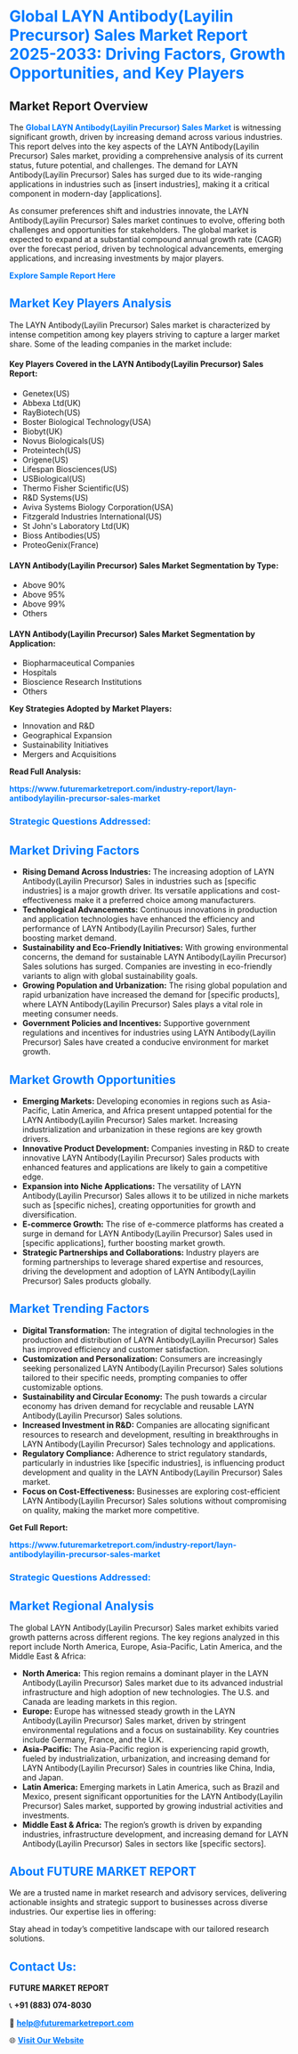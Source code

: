 <h1 style="color: #007BFF;">Global LAYN Antibody(Layilin Precursor) Sales Market Report 2025-2033: Driving Factors, Growth Opportunities, and Key Players</h1>

<section id="overview">
<h2>Market Report Overview</h2>
<p>The <a href="https://www.futuremarketreport.com/industry-report/layn-antibodylayilin-precursor-sales-market" style="color: #007BFF; text-decoration: none;"><strong>Global LAYN Antibody(Layilin Precursor) Sales Market</strong></a> is witnessing significant growth, driven by increasing demand across various industries. This report delves into the key aspects of the LAYN Antibody(Layilin Precursor) Sales market, providing a comprehensive analysis of its current status, future potential, and challenges. The demand for LAYN Antibody(Layilin Precursor) Sales has surged due to its wide-ranging applications in industries such as [insert industries], making it a critical component in modern-day [applications].</p>
<p>As consumer preferences shift and industries innovate, the LAYN Antibody(Layilin Precursor) Sales market continues to evolve, offering both challenges and opportunities for stakeholders. The global market is expected to expand at a substantial compound annual growth rate (CAGR) over the forecast period, driven by technological advancements, emerging applications, and increasing investments by major players.</p>
</section>

<section id="overview">
<p><a href="https://www.futuremarketreport.com/request-sample/reportId=109212" style="color: #007BFF; text-decoration: none;"><strong>Explore Sample Report Here</strong></a></p>
</section>

<section id="key-players">
<h2 style="color: #007BFF;">Market Key Players Analysis</h2>
<p>The LAYN Antibody(Layilin Precursor) Sales market is characterized by intense competition among key players striving to capture a larger market share. Some of the leading companies in the market include:</p>
<h4>Key Players Covered in the LAYN Antibody(Layilin Precursor) Sales Report:</h4>
<ul><li>Genetex(US)</li><li>Abbexa Ltd(UK)</li><li>RayBiotech(US)</li><li>Boster Biological Technology(USA)</li><li>Biobyt(UK)</li><li>Novus Biologicals(US)</li><li>Proteintech(US)</li><li>Origene(US)</li><li>Lifespan Biosciences(US)</li><li>USBiological(US)</li><li>Thermo Fisher Scientific(US)</li><li>R&amp;D Systems(US)</li><li>Aviva Systems Biology Corporation(USA)</li><li>Fitzgerald Industries International(US)</li><li>St John&#039;s Laboratory Ltd(UK)</li><li>Bioss Antibodies(US)</li><li>ProteoGenix(France)</li></ul>
<h4>LAYN Antibody(Layilin Precursor) Sales Market Segmentation by Type:</h4>
<ul><li>Above 90%</li><li>Above 95%</li><li>Above 99%</li><li>Others</li></ul>

<h4>LAYN Antibody(Layilin Precursor) Sales Market Segmentation by Application:</h4>
<ul><li>Biopharmaceutical Companies</li><li>Hospitals</li><li>Bioscience Research Institutions</li><li>Others</li></ul>
<p><strong>Key Strategies Adopted by Market Players:</strong></p>
<ul>
<li>Innovation and R&D</li>
<li>Geographical Expansion</li>
<li>Sustainability Initiatives</li>
<li>Mergers and Acquisitions</li>
</ul>
</section>

<section>
<p><strong>Read Full Analysis: </strong></p><a href="https://www.futuremarketreport.com/industry-report/layn-antibodylayilin-precursor-sales-market" style="color: #007BFF; text-decoration: none;"><strong>https://www.futuremarketreport.com/industry-report/layn-antibodylayilin-precursor-sales-market</strong></a>
<h3 style="color: #007BFF;">Strategic Questions Addressed:</h3>
</section>

<section id="driving-factors">
<h2 style="color: #007BFF;">Market Driving Factors</h2>
<ul>
<li><strong>Rising Demand Across Industries:</strong> The increasing adoption of LAYN Antibody(Layilin Precursor) Sales in industries such as [specific industries] is a major growth driver. Its versatile applications and cost-effectiveness make it a preferred choice among manufacturers.</li>
<li><strong>Technological Advancements:</strong> Continuous innovations in production and application technologies have enhanced the efficiency and performance of LAYN Antibody(Layilin Precursor) Sales, further boosting market demand.</li>
<li><strong>Sustainability and Eco-Friendly Initiatives:</strong> With growing environmental concerns, the demand for sustainable LAYN Antibody(Layilin Precursor) Sales solutions has surged. Companies are investing in eco-friendly variants to align with global sustainability goals.</li>
<li><strong>Growing Population and Urbanization:</strong> The rising global population and rapid urbanization have increased the demand for [specific products], where LAYN Antibody(Layilin Precursor) Sales plays a vital role in meeting consumer needs.</li>
<li><strong>Government Policies and Incentives:</strong> Supportive government regulations and incentives for industries using LAYN Antibody(Layilin Precursor) Sales have created a conducive environment for market growth.</li>
</ul>
</section>

<section id="growth-opportunities">
<h2 style="color: #007BFF;">Market Growth Opportunities</h2>
<ul>
<li><strong>Emerging Markets:</strong> Developing economies in regions such as Asia-Pacific, Latin America, and Africa present untapped potential for the LAYN Antibody(Layilin Precursor) Sales market. Increasing industrialization and urbanization in these regions are key growth drivers.</li>
<li><strong>Innovative Product Development:</strong> Companies investing in R&D to create innovative LAYN Antibody(Layilin Precursor) Sales products with enhanced features and applications are likely to gain a competitive edge.</li>
<li><strong>Expansion into Niche Applications:</strong> The versatility of LAYN Antibody(Layilin Precursor) Sales allows it to be utilized in niche markets such as [specific niches], creating opportunities for growth and diversification.</li>
<li><strong>E-commerce Growth:</strong> The rise of e-commerce platforms has created a surge in demand for LAYN Antibody(Layilin Precursor) Sales used in [specific applications], further boosting market growth.</li>
<li><strong>Strategic Partnerships and Collaborations:</strong> Industry players are forming partnerships to leverage shared expertise and resources, driving the development and adoption of LAYN Antibody(Layilin Precursor) Sales products globally.</li>
</ul>
</section>

<section id="trending-factors">
<h2 style="color: #007BFF;">Market Trending Factors</h2>
<ul>
<li><strong>Digital Transformation:</strong> The integration of digital technologies in the production and distribution of LAYN Antibody(Layilin Precursor) Sales has improved efficiency and customer satisfaction.</li>
<li><strong>Customization and Personalization:</strong> Consumers are increasingly seeking personalized LAYN Antibody(Layilin Precursor) Sales solutions tailored to their specific needs, prompting companies to offer customizable options.</li>
<li><strong>Sustainability and Circular Economy:</strong> The push towards a circular economy has driven demand for recyclable and reusable LAYN Antibody(Layilin Precursor) Sales solutions.</li>
<li><strong>Increased Investment in R&D:</strong> Companies are allocating significant resources to research and development, resulting in breakthroughs in LAYN Antibody(Layilin Precursor) Sales technology and applications.</li>
<li><strong>Regulatory Compliance:</strong> Adherence to strict regulatory standards, particularly in industries like [specific industries], is influencing product development and quality in the LAYN Antibody(Layilin Precursor) Sales market.</li>
<li><strong>Focus on Cost-Effectiveness:</strong> Businesses are exploring cost-efficient LAYN Antibody(Layilin Precursor) Sales solutions without compromising on quality, making the market more competitive.</li>
</ul>
</section>

<section>
<p><strong>Get Full Report: </strong></p><a href="https://www.futuremarketreport.com/industry-report/layn-antibodylayilin-precursor-sales-market" style="color: #007BFF; text-decoration: none;"><strong>https://www.futuremarketreport.com/industry-report/layn-antibodylayilin-precursor-sales-market</strong></a>
<h3 style="color: #007BFF;">Strategic Questions Addressed:</h3>
</section>


<section id="regional-analysis">
<h2 style="color: #007BFF;">Market Regional Analysis</h2>
<p>The global LAYN Antibody(Layilin Precursor) Sales market exhibits varied growth patterns across different regions. The key regions analyzed in this report include North America, Europe, Asia-Pacific, Latin America, and the Middle East & Africa:</p>
<ul>
<li><strong>North America:</strong> This region remains a dominant player in the LAYN Antibody(Layilin Precursor) Sales market due to its advanced industrial infrastructure and high adoption of new technologies. The U.S. and Canada are leading markets in this region.</li>
<li><strong>Europe:</strong> Europe has witnessed steady growth in the LAYN Antibody(Layilin Precursor) Sales market, driven by stringent environmental regulations and a focus on sustainability. Key countries include Germany, France, and the U.K.</li>
<li><strong>Asia-Pacific:</strong> The Asia-Pacific region is experiencing rapid growth, fueled by industrialization, urbanization, and increasing demand for LAYN Antibody(Layilin Precursor) Sales in countries like China, India, and Japan.</li>
<li><strong>Latin America:</strong> Emerging markets in Latin America, such as Brazil and Mexico, present significant opportunities for the LAYN Antibody(Layilin Precursor) Sales market, supported by growing industrial activities and investments.</li>
<li><strong>Middle East & Africa:</strong> The region’s growth is driven by expanding industries, infrastructure development, and increasing demand for LAYN Antibody(Layilin Precursor) Sales in sectors like [specific sectors].</li>
</ul>
</section>

<footer>
<h2 style="color: #007BFF;">About FUTURE MARKET REPORT</h2>
<p>We are a trusted name in market research and advisory services, delivering actionable insights and strategic support to businesses across diverse industries. Our expertise lies in offering:</p>

<p>Stay ahead in today’s competitive landscape with our tailored research solutions.</p>

<h2 style="color: #007BFF;">Contact Us:</h2>
<p><strong>FUTURE MARKET REPORT</strong></p>
<p>📞 <strong>+91 (883) 074-8030</strong></p>
<p>📧 <strong><a href="mailto:help@futuremarketreport.com" style="color: #007BFF;">help@futuremarketreport.com</a></strong></p>
<p>🌐 <strong><a href="https://www.futuremarketreport.com/" style="color: #007BFF;">Visit Our Website</a></strong></p>
</footer>